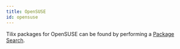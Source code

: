 ```yaml
---
title: OpenSUSE
id: opensuse
---
```

Tilix packages for OpenSUSE can be found by performing a [Package Search](https://software.opensuse.org/package/tilix).

